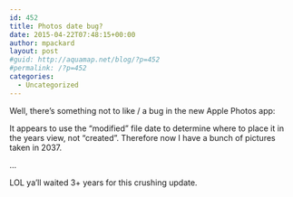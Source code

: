 ```yaml
---
id: 452
title: Photos date bug?
date: 2015-04-22T07:48:15+00:00
author: mpackard
layout: post
#guid: http://aquamap.net/blog/?p=452
#permalink: /?p=452
categories:
  - Uncategorized
---
```

Well, there&#8217;s something not to like / a bug in the new Apple Photos app:

It appears to use the &#8220;modified&#8221; file date to determine where to place it in the years view, not &#8220;created&#8221;. Therefore now I have a bunch of pictures taken in 2037.

&#8230;

LOL ya&#8217;ll waited 3+ years for this crushing update.
